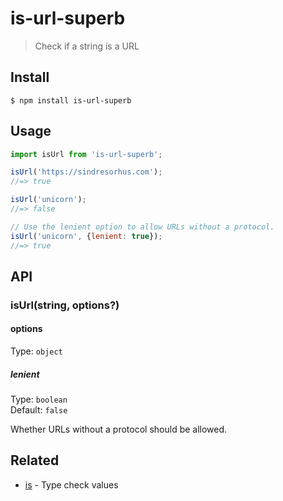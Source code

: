 # is-url-superb

> Check if a string is a URL

## Install

```
$ npm install is-url-superb
```

## Usage

```js
import isUrl from 'is-url-superb';

isUrl('https://sindresorhus.com');
//=> true

isUrl('unicorn');
//=> false

// Use the lenient option to allow URLs without a protocol.
isUrl('unicorn', {lenient: true});
//=> true
```

## API

### isUrl(string, options?)

#### options

Type: `object`

##### lenient

Type: `boolean`\
Default: `false`

Whether URLs without a protocol should be allowed.

## Related

- [is](https://github.com/sindresorhus/is) - Type check values
